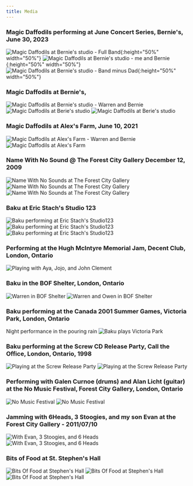 ```yaml
---
title: Media
---
```


### Magic Daffodils performing at June Concert Series, Bernie's, June 30, 2023
![Magic Daffodils at Bernie's studio - Full Band](/images/action/magicDaffodils_juneConcertSeries_atBernies1.jpg){:height="50%" width="50%"}
![Magic Daffodils at Bernie's studio - me and Bernie](/images/action/magicDaffodils_juneConcertSeries_atBernies2.jpg){:height="50%" width="50%"}
![Magic Daffodils at Bernie's studio - Band minus Dad](/images/action/magicDaffodils_juneConcertSeries_atBernies3.jpg){:height="50%" width="50%"}

### Magic Daffodils at Bernie's, 
![Magic Daffodils at Bernie's studio - Warren and Bernie](/images/action/magicDaffodilsAtBernies3.JPG)
![Magic Daffodils at Berie's studio](/images/action/magicDaffodilsAtBernies2.JPG)
![Magic Daffodils at Berie's studio](/images/action/magicDaffodilsAtBernies1.JPG)

### Magic Daffodils at Alex's Farm, June 10, 2021
![Magic Daffodils at Alex's Farm - Warren and Bernie](/images/action/withBernieMagicDaffodilsAtAlexFarm.jpg)
![Magic Daffodils at Alex's Farm](/images/action/magicDaffodilsAtAlexFarm.JPG)


### Name With No Sound @ The Forest City Gallery December 12, 2009
![Name With No Sounds at The Forest City Gallery](/images/action/nwnsAtForestCityGallery1.jpg)
![Name With No Sounds at The Forest City Gallery](/images/action/nwnsAtForestCityGallery2.jpg)
![Name With No Sounds at The Forest City Gallery](/images/action/nwnsAtForestCityGallery3.jpg)

### Baku at Eric Stach's Studio 123
![Baku performing at Eric Stach's Studio123](/images/action/atEricStachStudio.png)
![Baku performing at Eric Stach's Studio123](/images/action/atEricStachsWithBaku.jpg)
![Baku performing at Eric Stach's Studio123](/images/action/bakuAtEricStachs.jpg)

### Performing at the Hugh McIntyre Memorial Jam, Decent Club, London, Ontario
![Playing with Aya, Jojo, and John Clement](/images/action/hughMemorialJamatDecentClub.jpg)

### Baku in the BOF Shelter, London, Ontario
![Warren in BOF Shelter](/images/action/inTheBOFShelter.jpg)
![Warren and Owen in BOF Shelter](/images/action/withOweninTheBOFShelter.jpg)

### Baku performing at the Canada 2001 Summer Games, Victoria Park, London, Ontario
Night performance in the pouring rain
![Baku plays Victoria Park](/images/action/BakuPlaysVictoriaParkCanadaSummerGames.jpg)

### Baku performing at the Screw CD Release Party, Call the Office, London, Ontario, 1998
![Playing at the Screw Release Party](/images/action/atCallTheOffice.jpg)
![Playing at the Screw Release Party](/images/action/bakuAtCallTheOffice.jpg)

### Performing with Galen Curnoe (drums) and Alan Licht (guitar) at the No Music Festival, Forest City Gallery, London, Ontario
![No Music Festival](/images/action/meWithAlanLichtNoMusicFestival.jpg)
![No Music Festival](/images/action/meWithAlanLichtNoMusicFestival2.jpg)



### Jamming with 6Heads, 3 Stoogies, and my son Evan at the Forest City Gallery - 2011/07/10
![With Evan, 3 Stoogies, and 6 Heads](/images/action/withEvanAnd3stoogiesAnd6heads.jpg)
![With Evan, 3 Stoogies, and 6 Heads](/images/action/withEvanAnd3stoogiesAnd6heads2.jpg)

### Bits of Food at St. Stephen's Hall
![Bits Of Food at Stephen's Hall](/images/action/bofStStephenHall1.png)
![Bits Of Food at Stephen's Hall](/images/action/bofStStephenHall2.png)
![Bits Of Food at Stephen's Hall](/images/action/bofStStephenHall3.png)